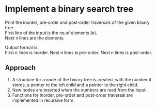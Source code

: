 # Implement a binary search tree

Print the inorder, pre-order and post-order traversals of the given binary tree.  
First line of the input is the no.of elements (n).  
Next n lines are the elements.  

Output format is:  
First n lines is inorder.
Next n lines is pre-order.
Next n lines is post-order.

## Approach

1. A structure for a node of the binary tree is created, with the number it stores, a pointer to the left child and a pointer to the right child.
2. New nodes are inserted when the numbers are read from the input.
3. Functions for inorder, pre-order and post-order traversal are implemented in recursive form.